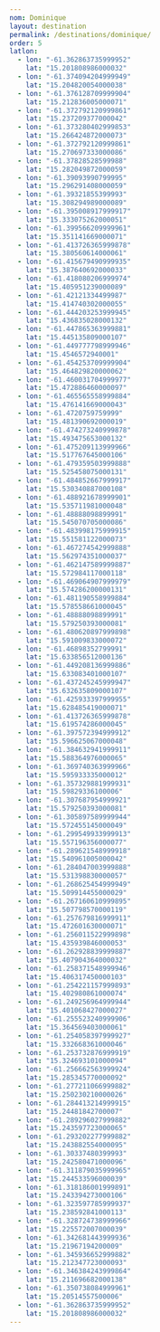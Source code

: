 ```yaml
---
nom: Dominique
layout: destination
permalink: /destinations/dominique/
order: 5
latlon:
  - lon: "-61.362863735999952"
    lat: "15.201808986000032"
  - lon: "-61.374094204999949"
    lat: "15.204820054000038"
  - lon: "-61.376128709999904"
    lat: "15.212836005000071"
  - lon: "-61.372792120999861"
    lat: "15.237209377000042"
  - lon: "-61.373280402999853"
    lat: "15.266424872000073"
  - lon: "-61.372792120999861"
    lat: "15.270697333000086"
  - lon: "-61.37828528599988"
    lat: "15.282049872000059"
  - lon: "-61.39093990799995"
    lat: "15.296291408000059"
  - lon: "-61.39321855399993"
    lat: "15.308294989000089"
  - lon: "-61.395008917999917"
    lat: "15.333075262000051"
  - lon: "-61.399566209999961"
    lat: "15.351141669000071"
  - lon: "-61.413726365999878"
    lat: "15.380560614000061"
  - lon: "-61.415679490999935"
    lat: "15.387640692000033"
  - lon: "-61.418080206999974"
    lat: "15.405951239000089"
  - lon: "-61.42121334499987"
    lat: "15.414740302000055"
  - lon: "-61.444203253999945"
    lat: "15.436835028000132"
  - lon: "-61.447865363999881"
    lat: "15.445135809000107"
  - lon: "-61.449777798999946"
    lat: "15.4546572940001"
  - lon: "-61.454253709999904"
    lat: "15.464829820000062"
  - lon: "-61.460031704999977"
    lat: "15.472886460000097"
  - lon: "-61.465565558999884"
    lat: "15.476141669000043"
  - lon: "-61.4720759759999"
    lat: "15.481390692000019"
  - lon: "-61.474273240999878"
    lat: "15.493475653000132"
  - lon: "-61.475209113999966"
    lat: "15.517767645000106"
  - lon: "-61.479359503999888"
    lat: "15.525458075000131"
  - lon: "-61.484852667999917"
    lat: "15.530340887000108"
  - lon: "-61.488921678999901"
    lat: "15.535711981000048"
  - lon: "-61.48888098899991"
    lat: "15.545070705000086"
  - lon: "-61.483998175999915"
    lat: "15.551581122000073"
  - lon: "-61.467274542999888"
    lat: "15.562974351000037"
  - lon: "-61.462147589999887"
    lat: "15.572984117000118"
  - lon: "-61.469064907999979"
    lat: "15.574286200000131"
  - lon: "-61.481190558999884"
    lat: "15.578558661000045"
  - lon: "-61.48888098899991"
    lat: "15.579250393000081"
  - lon: "-61.480620897999898"
    lat: "15.591009833000072"
  - lon: "-61.46898352799991"
    lat: "15.633856512000136"
  - lon: "-61.449208136999886"
    lat: "15.633083401000107"
  - lon: "-61.437245245999947"
    lat: "15.632635809000107"
  - lon: "-61.425933397999955"
    lat: "15.628485419000071"
  - lon: "-61.413726365999878"
    lat: "15.619574286000045"
  - lon: "-61.397572394999912"
    lat: "15.596625067000048"
  - lon: "-61.384632941999911"
    lat: "15.588364976000065"
  - lon: "-61.369740363999966"
    lat: "15.595933335000012"
  - lon: "-61.357329881999931"
    lat: "15.59829336100006"
  - lon: "-61.307687954999921"
    lat: "15.579250393000081"
  - lon: "-61.305897589999944"
    lat: "15.572455145000049"
  - lon: "-61.299549933999913"
    lat: "15.557196356000077"
  - lon: "-61.289621548999918"
    lat: "15.540961005000042"
  - lon: "-61.284047003999888"
    lat: "15.531398830000057"
  - lon: "-61.268625454999949"
    lat: "15.509914455000029"
  - lon: "-61.267160610999895"
    lat: "15.507798570000119"
  - lon: "-61.257679816999911"
    lat: "15.472601630000071"
  - lon: "-61.256011522999898"
    lat: "15.435939846000053"
  - lon: "-61.262928839999887"
    lat: "15.407904364000032"
  - lon: "-61.258371548999946"
    lat: "15.406317450000103"
  - lon: "-61.254221157999893"
    lat: "15.402980861000074"
  - lon: "-61.249256964999944"
    lat: "15.401068427000027"
  - lon: "-61.255523240999906"
    lat: "15.364569403000061"
  - lon: "-61.254058397999927"
    lat: "15.332668361000046"
  - lon: "-61.253732876999919"
    lat: "15.324693101000094"
  - lon: "-61.256662563999924"
    lat: "15.285345770000092"
  - lon: "-61.277211066999882"
    lat: "15.250230210000026"
  - lon: "-61.284413214999915"
    lat: "15.24481842700007"
  - lon: "-61.289296027999882"
    lat: "15.243597723000065"
  - lon: "-61.293202277999882"
    lat: "15.243882554000095"
  - lon: "-61.30337480399993"
    lat: "15.242580471000096"
  - lon: "-61.311879035999965"
    lat: "15.244533596000039"
  - lon: "-61.318186001999891"
    lat: "15.243394273000106"
  - lon: "-61.323597785999937"
    lat: "15.238592841000113"
  - lon: "-61.328724738999966"
    lat: "15.225572007000039"
  - lon: "-61.342681443999936"
    lat: "15.21967194200009"
  - lon: "-61.345936652999882"
    lat: "15.212347723000093"
  - lon: "-61.346384243999864"
    lat: "15.211696682000138"
  - lon: "-61.350738084999961"
    lat: "15.20514557500006"
  - lon: "-61.362863735999952"
    lat: "15.201808986000032"
---
```

